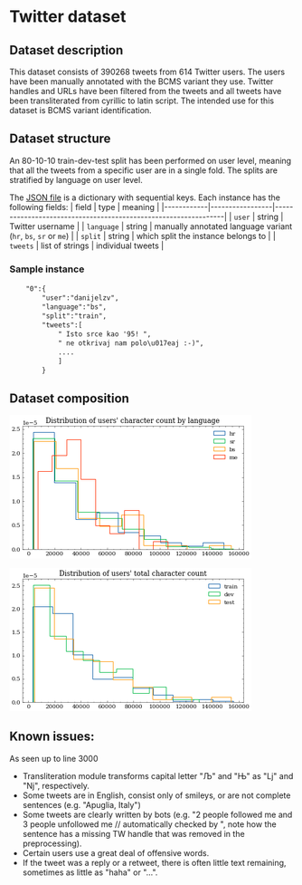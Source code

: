 # Twitter dataset

## Dataset description

This dataset consists of 390268 tweets from 614 Twitter users. The users have been manually annotated with the BCMS variant they use. Twitter handles and URLs have been filtered from the tweets and all tweets have been transliterated from cyrillic to latin script. The intended use for this dataset is BCMS variant identification.

## Dataset structure
An 80-10-10 train-dev-test split has been performed on user level, meaning that all the tweets from a specific user are in a single fold. The splits are stratified by language on user level.

The [JSON file](twitter.json) is a dictionary with sequential keys. Each instance has the following fields:
| field      | type            | meaning                                                        |
|------------|-----------------|----------------------------------------------------------------|
| `user`     | string          | Twitter username                                               |
| `language` | string          | manually annotated language variant (`hr`, `bs`, `sr` or `me`) |
| `split`    | string          | which split the instance belongs to                            |
| `tweets`   | list of strings | individual tweets                                              |

### Sample instance
```
    "0":{
        "user":"danijelzv",
        "language":"bs",
        "split":"train",
        "tweets":[
            " Isto srce kao '95! ",
            " ne otkrivaj nam polo\u017eaj :-)",
            ....
            ]
        }
```

## Dataset composition

![](images/language_length_distribution.png)

![](images/users_length_distribution.png)

## Known issues:
As seen up to line 3000

* Transliteration module transforms capital letter "Љ" and "Њ" as "Lj" and "Nj", respectively.
* Some tweets are in English, consist only of smileys, or are not complete sentences (e.g. "Apuglia, Italy")
* Some tweets are clearly written by bots (e.g. "2 people followed me and 3 people unfollowed me \/\/ automatically checked by ", note how the sentence has a missing TW handle that was removed in the preprocessing).
* Certain users use a great deal of offensive words.
* If the tweet was a reply or a retweet, there is often little text remaining, sometimes as little as "haha" or "...".